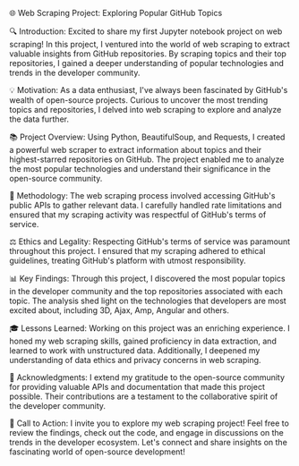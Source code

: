 🌐 Web Scraping Project: Exploring Popular GitHub Topics

🔍 Introduction:
Excited to share my first Jupyter notebook project on web scraping! In this project, I ventured into the world of web scraping to extract valuable insights from GitHub repositories. By scraping topics and their top repositories, I gained a deeper understanding of popular technologies and trends in the developer community.

💡 Motivation:
As a data enthusiast, I've always been fascinated by GitHub's wealth of open-source projects. Curious to uncover the most trending topics and repositories, I delved into web scraping to explore and analyze the data further.

📚 Project Overview:
Using Python, BeautifulSoup, and Requests, I created a powerful web scraper to extract information about topics and their highest-starred repositories on GitHub. The project enabled me to analyze the most popular technologies and understand their significance in the open-source community.

🔧 Methodology:
The web scraping process involved accessing GitHub's public APIs to gather relevant data. I carefully handled rate limitations and ensured that my scraping activity was respectful of GitHub's terms of service.

⚖️ Ethics and Legality:
Respecting GitHub's terms of service was paramount throughout this project. I ensured that my scraping adhered to ethical guidelines, treating GitHub's platform with utmost responsibility.

📊 Key Findings:
Through this project, I discovered the most popular topics in the developer community and the top repositories associated with each topic. The analysis shed light on the technologies that developers are most excited about, including 3D, Ajax, Amp, Angular and others.

🎓 Lessons Learned:
Working on this project was an enriching experience. I honed my web scraping skills, gained proficiency in data extraction, and learned to work with unstructured data. Additionally, I deepened my understanding of data ethics and privacy concerns in web scraping.

🙏 Acknowledgments:
I extend my gratitude to the open-source community for providing valuable APIs and documentation that made this project possible. Their contributions are a testament to the collaborative spirit of the developer community.

📣 Call to Action:
I invite you to explore my web scraping project! Feel free to review the findings, check out the code, and engage in discussions on the trends in the developer ecosystem. Let's connect and share insights on the fascinating world of open-source development!
